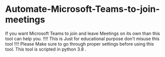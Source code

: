# Automate-Microsoft-Teams-to-join-meetings
If you want Microsoft Teams to join and leave Meetings on its own than this tool can help you.
!!!! This is Just for educational purpose don't misuse this tool !!!!
Please Make sure to go through proper settings before using this tool.
This tool is scripted in python 3.8 .

